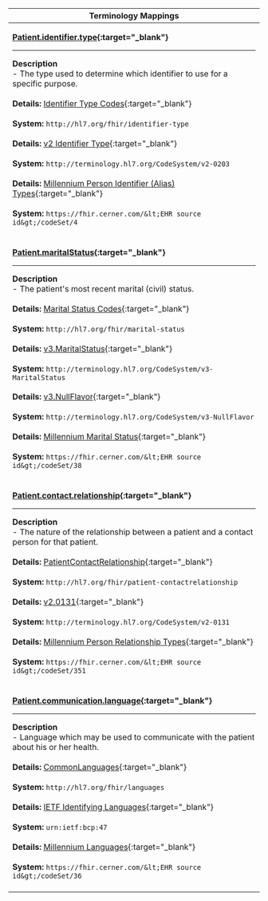 |Terminology Mappings|
|---|
|<p>**[Patient.identifier.type](http://hl7.org/fhir/r4/datatypes-definitions.html#Identifier.type){:target="_blank"}**<hr>**Description**<br>- The type used to determine which identifier to use for a specific purpose.<br><br>**Details:** [Identifier Type Codes](https://hl7.org/fhir/R4/valueset-identifier-type.html){:target="_blank"}<br><br>**System:** `http://hl7.org/fhir/identifier-type`<br><br>**Details:** [v2 Identifier Type](https://hl7.org/fhir/R4/v2/0203/index.html){:target="_blank"}<br><br>**System:** `http://terminology.hl7.org/CodeSystem/v2-0203`<br><br>**Details:** [Millennium Person Identifier (Alias) Types](https://fhir.cerner.com/millennium/r4/proprietary-codes-and-systems/#code-set-4-person-identifier-alias-types){:target="_blank"}<br><br>**System:** `https://fhir.cerner.com/&lt;EHR source id&gt;/codeSet/4`<br><br>|
|<p>**[Patient.maritalStatus](https://hl7.org/fhir/R4/patient-definitions.html#Patient.maritalStatus){:target="_blank"}**<hr>**Description**<br>- The patient's most recent marital (civil) status.<br><br>**Details:** [Marital Status Codes](https://hl7.org/fhir/R4/valueset-marital-status.html){:target="_blank"}<br><br>**System:** `http://hl7.org/fhir/marital-status`<br><br>**Details:** [v3.MaritalStatus](https://hl7.org/fhir/R4/v3/MaritalStatus/cs.html){:target="_blank"}<br><br>**System:** `http://terminology.hl7.org/CodeSystem/v3-MaritalStatus`<br><br>**Details:** [v3.NullFlavor](https://hl7.org/fhir/R4/v3/NullFlavor/cs.html){:target="_blank"}<br><br>**System:** `http://terminology.hl7.org/CodeSystem/v3-NullFlavor`<br><br>**Details:** [Millennium Marital Status](https://fhir.cerner.com/millennium/r4/proprietary-codes-and-systems/#code-set-38-marital-status){:target="_blank"}<br><br>**System:** `https://fhir.cerner.com/&lt;EHR source id&gt;/codeSet/38`<br><br>|
|<p>**[Patient.contact.relationship](https://hl7.org/fhir/R4/patient-definitions.html#Patient.contact.relationship){:target="_blank"}**<hr>**Description**<br>- The nature of the relationship between a patient and a contact person for that patient.<br><br>**Details:** [PatientContactRelationship](https://hl7.org/fhir/R4/valueset-patient-contactrelationship.html){:target="_blank"}<br><br>**System:** `http://hl7.org/fhir/patient-contactrelationship`<br><br>**Details:** [v2.0131](https://hl7.org/fhir/R4/v2/0131/index.html){:target="_blank"}<br><br>**System:** `http://terminology.hl7.org/CodeSystem/v2-0131`<br><br>**Details:** [Millennium Person Relationship Types](https://fhir.cerner.com/millennium/r4/proprietary-codes-and-systems/#code-set-351-person-relationship-types){:target="_blank"}<br><br>**System:** `https://fhir.cerner.com/&lt;EHR source id&gt;/codeSet/351`<br><br>|
|<p>**[Patient.communication.language](https://hl7.org/fhir/R4/patient-definitions.html#Patient.communication.language){:target="_blank"}**<hr>**Description**<br>- Language which may be used to communicate with the patient about his or her health.<br><br>**Details:** [CommonLanguages](https://hl7.org/fhir/R4/valueset-languages.html){:target="_blank"}<br><br>**System:** `http://hl7.org/fhir/languages`<br><br>**Details:** [IETF Identifying Languages](https://tools.ietf.org/html/bcp47){:target="_blank"}<br><br>**System:** `urn:ietf:bcp:47`<br><br>**Details:** [Millennium Languages](https://fhir.cerner.com/millennium/r4/proprietary-codes-and-systems/#code-set-36-languages){:target="_blank"}<br><br>**System:** `https://fhir.cerner.com/&lt;EHR source id&gt;/codeSet/36`<br><br>|